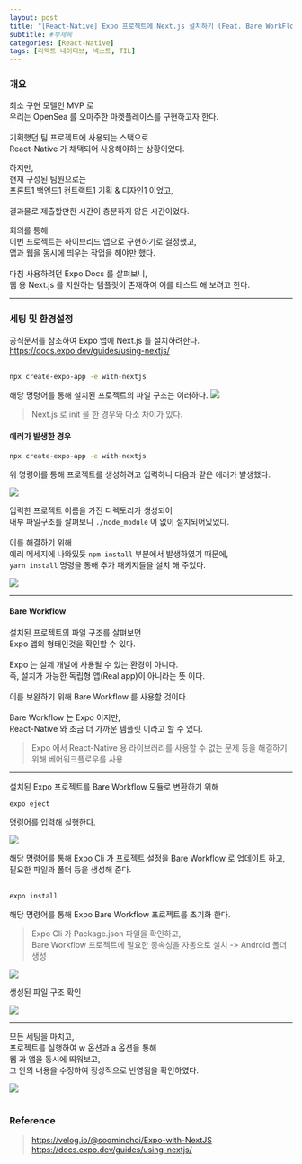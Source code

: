 ```yaml
---
layout: post
title: "[React-Native] Expo 프로젝트에 Next.js 설치하기 (Feat. Bare WorkFlow)"
subtitle: #부제목
categories: [React-Native]
tags: [리액트 네이티브, 넥스트, TIL]
---
```


### 개요

최소 구현 모델인 MVP 로<br>
우리는 OpenSea 를 오마주한 마켓플레이스를 구현하고자 한다.
<br><br>
기획했던 팀 프로젝트에 사용되는 스택으로<br>
React-Native 가 채택되어 사용해야하는 상황이었다.<br>

하지만,<br>
현재 구성된 팀원으로는<br>
프론트1 백엔드1 컨트랙트1 기획 & 디자인1 이었고,
<br><br>
결과물로 제출할만한 시간이 충분하지 않은 시간이었다.

회의를 통해<br>
이번 프로젝트는 하이브리드 앱으로 구현하기로 결정했고,<br>
앱과 웹을 동시에 띄우는 작업을 해야만 했다.<br>
<br>
마침 사용하려던 Expo Docs 를 살펴보니,<br>
웹 용 Next.js 를 지원하는 템플릿이 존재하여 이를 테스트 해 보려고 한다.

---

### 세팅 및 환경설정

공식문서를 참조하여 Expo 앱에 Next.js 를 설치하려한다.<br>
<https://docs.expo.dev/guides/using-nextjs/><br>
<br>

```bash
npx create-expo-app -e with-nextjs
```

해당 명령어를 통해 설치된 프로젝트의 파일 구조는 이러하다.
![](https://img1.daumcdn.net/thumb/R1280x0/?scode=mtistory2&fname=https%3A%2F%2Fblog.kakaocdn.net%2Fdn%2FRk5Kb%2FbtsilIHd1SK%2Fvu3W2s0KYlIwAp2ZqFl1l0%2Fimg.png)

> Next.js 로 init 을 한 경우와 다소 차이가 있다.

#### 에러가 발생한 경우

```bash
npx create-expo-app -e with-nextjs
```

위 명령어를 통해 프로젝트를 생성하려고 입력하니 다음과 같은 에러가 발생했다.

![](https://img1.daumcdn.net/thumb/R1280x0/?scode=mtistory2&fname=https%3A%2F%2Fblog.kakaocdn.net%2Fdn%2FoB9gI%2FbtsijJ1uZ2z%2FNo1h2NraOHCkIaQnhPf2e1%2Fimg.png)

입력한 프로젝트 이름을 가진 디렉토리가 생성되어<br>
내부 파일구조를 살펴보니 `./node_module` 이 없이 설치되어있었다.
<br><br>
이를 해결하기 위해<br>
에러 메세지에 나와있듯 `npm install` 부분에서 발생하였기 때문에,<br>
`yarn install` 명령을 통해 추가 패키지들을 설치 해 주었다.

![](https://img1.daumcdn.net/thumb/R1280x0/?scode=mtistory2&fname=https%3A%2F%2Fblog.kakaocdn.net%2Fdn%2FbdIfe6%2FbtsijKzjPdE%2FEjXP2SUMmMzp6QjStrYTT0%2Fimg.png)

---

#### Bare Workflow

설치된 프로젝트의 파일 구조를 살펴보면<br>
Expo 앱의 형태인것을 확인할 수 있다.
<br>
<Br>
Expo 는 실제 개발에 사용될 수 있는 환경이 아니다.<br>
즉, 설치가 가능한 독립형 앱(Real app)이 아니라는 뜻 이다.
<br>
<br>
이를 보완하기 위해 Bare Workflow 를 사용할 것이다.<br><br>
Bare Workflow 는 Expo 이지만,<br>
React-Native 와 조금 더 가까운 템플릿 이라고 할 수 있다.<br>

> Expo 에서 React-Native 용 라이브러리를 사용할 수 없는 문제 등을 해결하기 위해 베어워크플로우를 사용

---

설치된 Expo 프로젝트를 Bare Workflow 모듈로 변환하기 위해

```bash
expo eject
```

명령어를 입력해 실행한다.

![](https://img1.daumcdn.net/thumb/R1280x0/?scode=mtistory2&fname=https%3A%2F%2Fblog.kakaocdn.net%2Fdn%2FclaD8t%2FbtsikBu7cUx%2FFjl0Pl9aTzMwfkiz9OXg5k%2Fimg.png)

해당 명령어를 통해 Expo Cli 가 프로젝트 설정을 Bare Workflow 로 업데이트 하고,<br>
필요한 파일과 폴더 등을 생성해 준다.<br>
<br>

```bash
expo install
```

해당 명령어를 통해 Expo Bare Workflow 프로젝트를 초기화 한다.

> Expo Cli 가 Package.json 파일을 확인하고,<br>
> Bare Workflow 프로젝트에 필요한 종속성을 자동으로 설치 -> Android 폴더 생성

![](https://img1.daumcdn.net/thumb/R1280x0/?scode=mtistory2&fname=https%3A%2F%2Fblog.kakaocdn.net%2Fdn%2FUSZzW%2Fbtsij9yChJ5%2FdURgATGLt4sXonpbiLL5b1%2Fimg.png)

생성된 파일 구조 확인

![](https://img1.daumcdn.net/thumb/R1280x0/?scode=mtistory2&fname=https%3A%2F%2Fblog.kakaocdn.net%2Fdn%2FekNETN%2FbtsilJ0tk6l%2FPmVK8U87W7EM3eupnKLSe0%2Fimg.png)

---

모든 세팅을 마치고,<br>
프로젝트를 실행하여 w 옵션과 a 옵션을 통해<br>
웹 과 앱을 동시에 띄워보고,<br>
그 안의 내용을 수정하여 정상적으로 반영됨을 확인하였다.
<br>

![](https://img1.daumcdn.net/thumb/R1280x0/?scode=mtistory2&fname=https%3A%2F%2Fblog.kakaocdn.net%2Fdn%2FMXG8b%2FbtsijKMVmZ1%2FI8B8G4eA0vOiObOkzAaPK1%2Fimg.png)
<br>
<br>

### Reference

> <https://velog.io/@soominchoi/Expo-with-NextJS><br><https://docs.expo.dev/guides/using-nextjs/>
